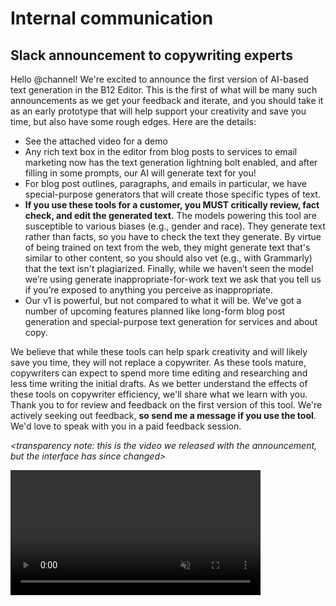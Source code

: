 # Internal communication

## Slack announcement to copywriting experts

Hello @channel! We're excited to announce the first version of AI-based text generation in the B12 Editor. This is the first of what will be many such announcements as we get your feedback and iterate, and you should take it as an early prototype that will help support your creativity and save you time, but also have some rough edges. Here are the details:
* See the attached video for a demo
* Any rich text box in the editor from blog posts to services to email marketing now has the text generation lightning bolt enabled, and after filling in some prompts, our AI will generate text for you!
* For blog post outlines, paragraphs, and emails in particular, we have special-purpose generators that will create those specific types of text.
* **If you use these tools for a customer, you MUST critically review, fact check, and edit the generated text.** The models powering this tool are susceptible to various biases (e.g., gender and race). They generate text rather than facts, so you have to check the text they generate. By virtue of being trained on text from the web, they might generate text that's similar to other content, so you should also vet (e.g., with Grammarly) that the text isn't plagiarized. Finally, while we haven’t seen the model we’re using generate inappropriate-for-work text we ask that you tell us if you’re exposed to anything you perceive as inappropriate.
* Our v1 is powerful, but not compared to what it will be. We've got a number of upcoming features planned like long-form blog post generation and special-purpose text generation for services and about copy.

We believe that while these tools can help spark creativity and will likely save you time, they will not replace a copywriter. As these tools mature, copywriters can expect to spend more time editing and researching and less time writing the initial drafts. As we better understand the effects of these tools on copywriter efficiency, we'll share what we learn with you.
Thank you to *<list of team members>* for review and feedback on the first version of this tool. We're actively seeking out feedback, **so send me a message if you use the tool**. We'd love to speak with you in a paid feedback session.

*<transparency note: this is the video we released with the announcement, but the interface has since changed>*

<video
    src="https://user-images.githubusercontent.com/57725/221270286-25ae07e4-16e6-428d-8a09-b6536dbf5a4a.mp4"
    data-canonical-src="https://user-images.githubusercontent.com/57725/221270286-25ae07e4-16e6-428d-8a09-b6536dbf5a4a.mp4"
    controls="controls"
    muted="muted"
    style="max-height:640px; min-height: 200px">
</video>